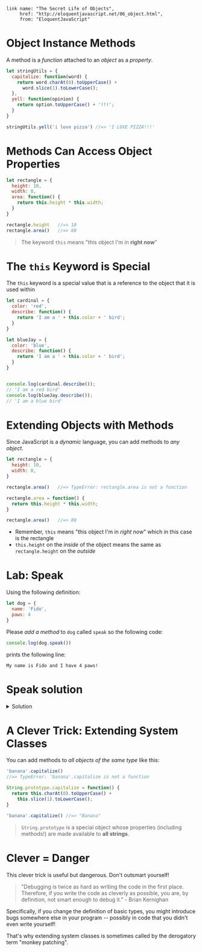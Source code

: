     link name: "The Secret Life of Objects",
         href: "http://eloquentjavascript.net/06_object.html",
         from: "EloquentJavaScript"

# Object Instance Methods

A method is a *function* attached to an *object* as a *property*.

```js
let stringUtils = {
  capitalize: function(word) {
    return word.charAt(0).toUpperCase() +
      word.slice(1).toLowerCase();
  },
  yell: function(opinion) {
    return option.toUpperCase() + '!!!';
  }
}

stringUtils.yell('i love pizza') //=> 'I LOVE PIZZA!!!'
```

# Methods Can Access Object Properties

```js
let rectangle = {
  height: 10,
  width: 8,
  area: function() {
    return this.height * this.width;
  }
}

rectangle.height   //=> 10
rectangle.area()   //=> 80
```
> The keyword `this` means "this object I'm in **right now**"

# The `this` Keyword is Special

The `this` keyword is a special value that is a reference to the object that it is used within

```js
let cardinal = {
  color: 'red',
  describe: function() {
    return 'I am a ' + this.color + ' bird';
  }
}

let blueJay = {
  color: 'blue',
  describe: function() {
    return 'I am a ' + this.color + ' bird';
  }
}


console.log(cardinal.describe());
// 'I am a red bird'
console.log(blueJay.describe());
// 'I am a blue bird'
```

# Extending Objects with Methods

Since JavaScript is a *dynamic* language, you can add methods to *any object*.

```js
let rectangle = {
  height: 10,
  width: 8,
}

rectangle.area()   //=> TypeError: rectangle.area is not a function

rectangle.area = function() {
  return this.height * this.width;
}

rectangle.area()   //=> 80
```

* Remember, `this` means "this object I'm in *right now*" which in this case is the rectangle
* `this.height` on the *inside* of the object means the same as `rectangle.height` on the *outside*

# Lab: Speak

Using the following definition:

```javascript
let dog = {
  name: 'Fido',
  paws: 4
}
```

Please *add a method* to `dog` called `speak` so the following code:

```javascript
console.log(dog.speak())
```

prints the following line:

```
My name is Fido and I have 4 paws!
```

# Speak solution

<details>
<summary>Solution</summary>
<pre>
<code class="language-javascript">
let dog = {
  name: 'Abby',
  paws: 4
}

dog.speak = function() {
  return "My name is " + this.name + " and I have " + this.paws + "paws"
}
</code>
</pre>
</details>

# A Clever Trick: Extending System Classes

You can add methods to *all objects of the same type* like this:

```js
'banana'.capitalize() 
//=> TypeError: 'banana'.capitalize is not a function

String.prototype.capitalize = function() {
  return this.charAt(0).toUpperCase() +
    this.slice(1).toLowerCase();
}

'banana'.capitalize() //=> "Banana"
```

> `String.prototype` is a special object whose properties (including methods!) are made available to **all strings**.

# Clever = Danger

This clever trick is useful but dangerous. Don't outsmart yourself!

> "Debugging is twice as hard as writing the code in the first place. Therefore, if you write the code as cleverly as possible, you are, by definition, not smart enough to debug it." - Brian Kernighan

Specifically, if you change the definition of basic types, you might introduce bugs somewhere else in your program -- possibly in code that you didn't even write yourself!

That's why extending system classes is sometimes called by the derogatory term "monkey patching".
